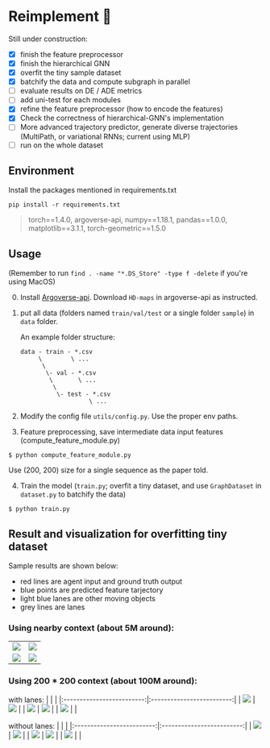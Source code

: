 # Reimplement :car:

Still under construction:

- [x] finish the feature preprocessor
- [x] finish the hierarchical GNN
- [x] overfit the tiny sample dataset
- [x] batchify the data and compute subgraph in parallel
- [ ] evaluate results on DE / ADE metrics
- [ ] add uni-test for each modules
- [x] refine the feature preprocessor (how to encode the features)
- [x] Check the correctness of hierarchical-GNN's implementation
- [ ] More advanced trajectory predictor, generate diverse trajectories (MultiPath, or variational RNNs; current using MLP)
- [ ] run on the whole dataset

## Environment
Install the packages mentioned in requirements.txt
```
pip install -r requirements.txt
```

> torch==1.4.0, 
> argoverse-api, 
> numpy==1.18.1, 
> pandas==1.0.0, 
> matplotlib==3.1.1, 
> torch-geometric==1.5.0

## Usage

(Remember to run `find . -name "*.DS_Store" -type f -delete` if you're using MacOS)

0) Install [Argoverse-api](https://github.com/argoai/argoverse-api/tree/master/argoverse). Download `HD-maps` in argoverse-api as instructed.

1) put all data (folders named `train/val/test` or a single folder `sample`) in `data` folder.

    An example folder structure:
    ```
    data - train - *.csv
         \        \ ...
          \
           \- val - *.csv
            \       \ ...
             \
              \- test - *.csv
                       \ ...
    ```
2) Modify the config file `utils/config.py`. Use the proper env paths.

3) Feature preprocessing, save intermediate data input features (compute_feature_module.py)
```
$ python compute_feature_module.py
```
Use (200, 200) size for a single sequence as the paper told.

4) Train the model (`train.py`; overfit a tiny dataset, and use `GraphDataset` in `dataset.py` to batchify the data)
```
$ python train.py
```

## Result and visualization for overfitting tiny dataset

Sample results are shown below:
* red lines are agent input and ground truth output
* blue points are predicted feature tarjectory
* light blue lanes are other moving objects
* grey lines are lanes

### Using nearby context (about 5M around):
| | |
|:-------------------------:|:-------------------------:|
| ![](images/1.png) | ![](images/2.png) |
| ![](images/3.png) | ![](images/4.png) |

### Using 200 * 200 context (about 100M around):
with lanes:
| | |
|:-------------------------:|:-------------------------:|
| ![](images/200*200-1-1.png) | ![](images/200*200-2-1.png) |
| ![](images/200*200-3-1.png) | ![](images/200*200-4-1.png) |
| ![](images/200*200-5-1.png) |  |

without lanes:
| | |
|:-------------------------:|:-------------------------:|
| ![](images/200*200-1-2.png) | ![](images/200*200-2-2.png) |
| ![](images/200*200-3-2.png) | ![](images/200*200-4-2.png) |
| ![](images/200*200-5-2.png) |  |

